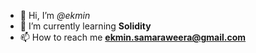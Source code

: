 - 👋 Hi, I’m *@ekmin*
- 🌱 I’m currently learning **Solidity**
- 📫 How to reach me **ekmin.samaraweera@gmail.com**

<!---
ekmin/ekmin is a ✨ special ✨ repository because its `README.md` (this file) appears on your GitHub profile.
You can click the Preview link to take a look at your changes.
--->
